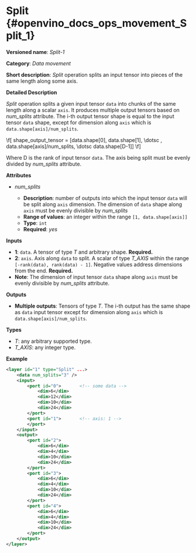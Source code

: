 # Split {#openvino_docs_ops_movement_Split_1}

**Versioned name**: *Split-1*

**Category**: *Data movement*

**Short description**: *Split* operation splits an input tensor into pieces of the same length along some axis.

**Detailed Description**

*Split* operation splits a given input tensor `data` into chunks of the same length along a scalar `axis`. It produces multiple output tensors based on *num_splits* attribute.
The i-th output tensor shape is equal to the input tensor `data` shape, except for dimension along `axis` which is `data.shape[axis]/num_splits`.

\f[
shape\_output\_tensor = [data.shape[0], data.shape[1], \dotsc , data.shape[axis]/num\_splits, \dotsc data.shape[D-1]]
\f]

Where D is the rank of input tensor `data`. The axis being split must be evenly divided by *num_splits* attribute.

**Attributes**

* *num_splits*

  * **Description**: number of outputs into which the input tensor `data` will be split along `axis` dimension. The dimension of `data` shape along `axis` must be evenly divisible by *num_splits*
  * **Range of values**: an integer within the range `[1, data.shape[axis]]`
  * **Type**: `int`
  * **Required**: *yes*

**Inputs**

* **1**: `data`. A tensor of type *T* and arbitrary shape. **Required.**
* **2**: `axis`. Axis along `data` to split. A scalar of type *T_AXIS* within the range `[-rank(data), rank(data) - 1]`. Negative values address dimensions from the end. **Required.**
* **Note**: The dimension of input tensor `data` shape along `axis` must be evenly divisible by *num_splits* attribute.

**Outputs**

* **Multiple outputs**: Tensors of type *T*. The i-th output has the same shape as `data` input tensor except for dimension along `axis` which is `data.shape[axis]/num_splits`.

**Types**

* *T*: any arbitrary supported type.
* *T_AXIS*: any integer type.

**Example**

```xml
<layer id="1" type="Split" ...>
    <data num_splits="3" />
    <input>
        <port id="0">       <!-- some data -->
            <dim>6</dim>
            <dim>12</dim>
            <dim>10</dim>
            <dim>24</dim>
        </port>
        <port id="1">       <!-- axis: 1 -->
        </port>
    </input>
    <output>
        <port id="2">
            <dim>6</dim>
            <dim>4</dim>
            <dim>10</dim>
            <dim>24</dim>
        </port>
        <port id="3">
            <dim>6</dim>
            <dim>4</dim>
            <dim>10</dim>
            <dim>24</dim>
        </port>
        <port id="4">
            <dim>6</dim>
            <dim>4</dim>
            <dim>10</dim>
            <dim>24</dim>
        </port>
    </output>
</layer>
```
